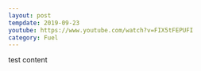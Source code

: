 ```yaml
---
layout: post
tempdate: 2019-09-23
youtube: https://www.youtube.com/watch?v=FIX5tFEPUFI
category: Fuel
---
```

test content